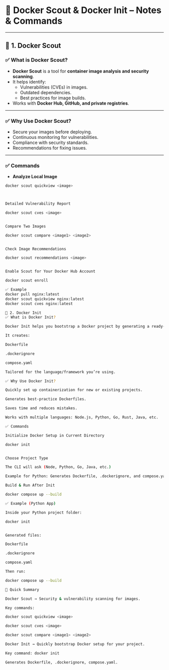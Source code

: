 # 🐳 Docker Scout & Docker Init – Notes & Commands

---

## 🔹 1. Docker Scout

### ✅ What is Docker Scout?
- **Docker Scout** is a tool for **container image analysis and security scanning**.  
- It helps identify:
  - Vulnerabilities (CVEs) in images.
  - Outdated dependencies.
  - Best practices for image builds.
- Works with **Docker Hub, GitHub, and private registries**.

---

### ✅ Why Use Docker Scout?
- Secure your images before deploying.  
- Continuous monitoring for vulnerabilities.  
- Compliance with security standards.  
- Recommendations for fixing issues.

---

### ✅ Commands

- **Analyze Local Image**
```bash
docker scout quickview <image>



Detailed Vulnerability Report

docker scout cves <image>


Compare Two Images

docker scout compare <image1> <image2>


Check Image Recommendations

docker scout recommendations <image>


Enable Scout for Your Docker Hub Account

docker scout enroll

✅ Example
docker pull nginx:latest
docker scout quickview nginx:latest
docker scout cves nginx:latest

🔹 2. Docker Init
✅ What is Docker Init?

Docker Init helps you bootstrap a Docker project by generating a ready-to-use configuration.

It creates:

Dockerfile

.dockerignore

compose.yaml

Tailored for the language/framework you’re using.

✅ Why Use Docker Init?

Quickly set up containerization for new or existing projects.

Generates best-practice Dockerfiles.

Saves time and reduces mistakes.

Works with multiple languages: Node.js, Python, Go, Rust, Java, etc.

✅ Commands

Initialize Docker Setup in Current Directory

docker init


Choose Project Type

The CLI will ask (Node, Python, Go, Java, etc.)

Example for Python: Generates Dockerfile, .dockerignore, and compose.yaml.

Build & Run After Init

docker compose up --build

✅ Example (Python App)

Inside your Python project folder:

docker init


Generated files:

Dockerfile

.dockerignore

compose.yaml

Then run:

docker compose up --build

📌 Quick Summary

Docker Scout → Security & vulnerability scanning for images.

Key commands:

docker scout quickview <image>

docker scout cves <image>

docker scout compare <image1> <image2>

Docker Init → Quickly bootstrap Docker setup for your project.

Key command: docker init

Generates Dockerfile, .dockerignore, compose.yaml.
